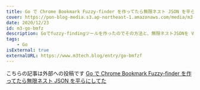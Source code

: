 ```yaml
---
title: Go で Chrome Bookmark Fuzzy-finder を作ってたら無限ネスト JSON を平らにしてた
cover: https://pon-blog-media.s3.ap-northeast-1.amazonaws.com/media/m3-go-bmfz.jpeg
date: 2020/12/23
id: m3-go-bmfz
description: Goでfuzzy-findingツールを作ったのでその方法と、無限ネストJSONを Visitor Pattern でスライスにパースする方法を紹介します。
tags:
    - Go
isExternal: true
externalURL: https://www.m3tech.blog/entry/go-bmfzf
---
```


こちらの記事は外部への投稿です
[Go で Chrome Bookmark Fuzzy-finder を作ってたら無限ネスト JSON を平らにしてた](https://www.m3tech.blog/entry/go-bmfzf)
